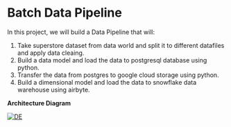 # Batch Data Pipeline
In this project, we will build a Data Pipeline that will:
1. Take superstore dataset from data world and split it to different datafiles and apply data cleaing.
2. Build a data model and load the data to postgresql database using python.
3. Transfer the data from postgres to google cloud storage using python.
4. Build a dimensional model and load the data to snowflake data warehouse using airbyte.

**Architecture Diagram**


[
![DE](https://user-images.githubusercontent.com/39027056/196196234-8b6b9ff4-575c-4428-abc2-5dbfc6fcaef9.png)
](url)
